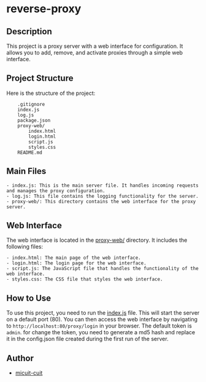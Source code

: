 # reverse-proxy

## Description

This project is a proxy server with a web interface for configuration. It allows you to add, remove, and activate proxies through a simple web interface.


## Project Structure

Here is the structure of the project:
```plaintext
    .gitignore
    index.js
    log.js
    package.json
    proxy-web/
        index.html
        login.html
        script.js
        styles.css
    README.md
```


## Main Files
    - index.js: This is the main server file. It handles incoming requests and manages the proxy configuration.
    - log.js: This file contains the logging functionality for the server.
    - proxy-web/: This directory contains the web interface for the proxy server.
## Web Interface
The web interface is located in the [proxy-web/](https://github.com/micuit-cuit/reverse-proxy/tree/main/proxy-web) directory. It includes the following files:

    - index.html: The main page of the web interface.
    - login.html: The login page for the web interface.
    - script.js: The JavaScript file that handles the functionality of the web interface.
    - styles.css: The CSS file that styles the web interface.

## How to Use
To use this project, you need to run the [index.js](https://github.com/micuit-cuit/reverse-proxy/tree/main/index.js) file. This will start the server on a default port (80). You can then access the web interface by navigating to `http://localhost:80/proxy/login` in your browser. The default token is `admin`.
for change the token, you need to generate a md5 hash and replace it in the config.json file created during the first run of the server.

## Author
- [micuit-cuit](https://github.com/micuit-cuit)
